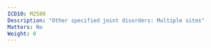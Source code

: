 ```yaml
---
ICD10: M2580
Description: "Other specified joint disorders: Multiple sites"
Matters: No
Weight: 0
---
```


